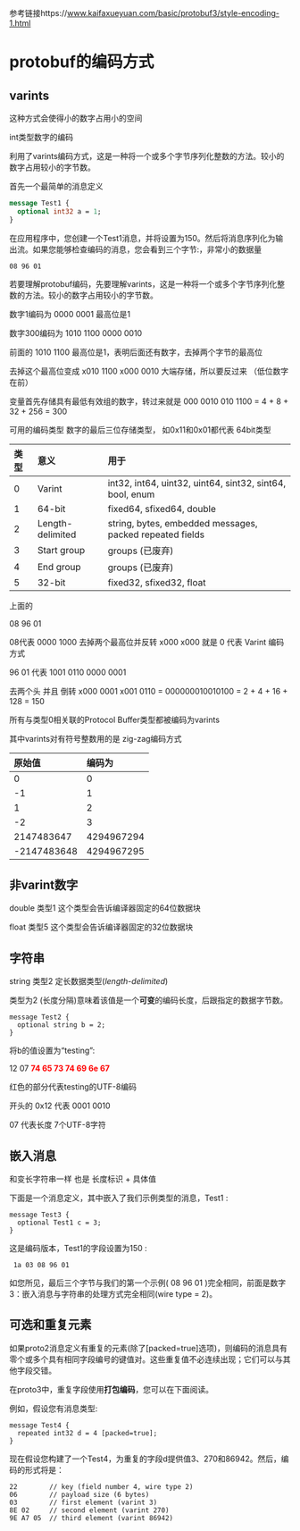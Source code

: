 参考链接https://www.kaifaxueyuan.com/basic/protobuf3/style-encoding-1.html

# protobuf的编码方式



## varints

这种方式会使得小的数字占用小的空间

int类型数字的编码



利用了varints编码方式，这是一种将一个或多个字节序列化整数的方法。较小的数字占用较小的字节数。



首先一个最简单的消息定义

```protobuf
message Test1 {
  optional int32 a = 1;
}
```

 在应用程序中，您创建一个Test1消息，并将设置为150。然后将消息序列化为输出流。如果您能够检查编码的消息，您会看到三个字节:，非常小的数据量

```
08 96 01
```



若要理解protobuf编码，先要理解varints，这是一种将一个或多个字节序列化整数的方法。较小的数字占用较小的字节数。



数字1编码为  0000 0001  最高位是1

数字300编码为  1010 1100 0000 0010

前面的 1010 1100 最高位是1，表明后面还有数字，去掉两个字节的最高位

去掉这个最高位变成   x010 1100  x000 0010 大端存储，所以要反过来 （低位数字在前）

变量首先存储具有最低有效组的数字，转过来就是   000 0010 010 1100 = 4 + 8 + 32 + 256 = 300





可用的编码类型  数字的最后三位存储类型， 如0x11和0x01都代表 64bit类型

| 类型 | 意义             | 用于                                                     |
| :--- | :--------------- | :------------------------------------------------------- |
| 0    | Varint           | int32, int64, uint32, uint64, sint32, sint64, bool, enum |
| 1    | 64-bit           | fixed64, sfixed64, double                                |
| 2    | Length-delimited | string, bytes, embedded messages, packed repeated fields |
| 3    | Start group      | groups (已废弃)                                          |
| 4    | End group        | groups (已废弃)                                          |
| 5    | 32-bit           | fixed32, sfixed32, float                                 |

上面的

08 96 01

08代表 0000 1000  去掉两个最高位并反转  x000 x000 就是  0  代表 Varint 编码方式

96 01 代表    1001 0110   0000 0001

去两个头 并且 倒转   x000 0001 x001 0110 =  000000010010100 = 2 + 4 + 16 + 128 = 150 



所有与类型0相关联的Protocol Buffer类型都被编码为varints

其中varints对有符号整数用的是 zig-zag编码方式

| 原始值      | 编码为     |
| :---------- | :--------- |
| 0           | 0          |
| -1          | 1          |
| 1           | 2          |
| -2          | 3          |
| 2147483647  | 4294967294 |
| -2147483648 | 4294967295 |





## 非varint数字

double   类型1    这个类型会告诉编译器固定的64位数据块

float		类型5	这个类型会告诉编译器固定的32位数据块



## 字符串

string  类型2  定长数据类型(*length-delimited*)

类型为2 (长度分隔)意味着该值是一个**可变**的编码长度，后跟指定的数据字节数。

```
message Test2 {
  optional string b = 2;
}
```

 将b的值设置为“testing”:

12 07  <font color='red'>**74 65 73 74 69 6e 67**</font>

红色的部分代表testing的UTF-8编码

开头的 0x12 代表   0001 0010

07 代表长度 7个UTF-8字符





## 嵌入消息

和变长字符串一样  也是 长度标识 +  具体值 

 下面是一个消息定义，其中嵌入了我们示例类型的消息，Test1 :

```
message Test3 {
  optional Test1 c = 3;
}
```

 这是编码版本，Test1的字段设置为150 :

```
 1a 03 08 96 01
```

 如您所见，最后三个字节与我们的第一个示例( 08 96 01 )完全相同，前面是数字3：嵌入消息与字符串的处理方式完全相同(wire type = 2)。





## 可选和重复元素

如果proto2消息定义有重复的元素(除了[packed=true]选项)，则编码的消息具有零个或多个具有相同字段编号的键值对。这些重复值不必连续出现；它们可以与其他字段交错。

在proto3中，重复字段使用**打包编码**，您可以在下面阅读。



 例如，假设您有消息类型:

```
message Test4 {
  repeated int32 d = 4 [packed=true];
}
```

 现在假设您构建了一个Test4，为重复的字段d提供值3、270和86942。然后，编码的形式将是：

```
22        // key (field number 4, wire type 2)
06        // payload size (6 bytes)
03        // first element (varint 3)
8E 02     // second element (varint 270)
9E A7 05  // third element (varint 86942)
```